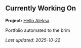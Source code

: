 ## Currently Working On

**Project:** [Hello Aleksa](https://github.com/alxhdd/hello-aleksa)

Portfolio automated to the brim

_Last updated: 2025-10-22_
